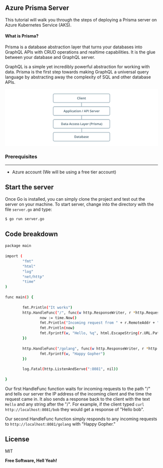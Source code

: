 Azure Prisma Server
----
This tutorial will walk you through the steps of deploying a Prisma server on Azure Kubernetes Service (AKS).  

#### What is Prisma?
Prisma is a database abstraction layer that turns your databases into GraphQL APIs with CRUD operations and realtime capabilities. It is the glue between your database and GraphQL server.

GraphQL is a simple yet incredibly powerful abstraction for working with data. Prisma is the first step towards making GraphQL a universal query language by abstracting away the complexity of SQL and other database APIs.

<img src="images/Prisma_diagram.png" >




### Prerequisites 

-----

* Azure account (We will be using a free tier account)

## Start the server

Once Go is installed, you can simply clone the project and test out the server on your machine. To start server, change into the directory with the file `server.go` and type:

```sh
$ go run server.go
```

## Code breakdown

```sh
package main

import (
        "fmt"
        "html"
        "log"
        "net/http"
        "time"
)

func main() {

        fmt.Println("It works")
        http.HandleFunc("/", func(w http.ResponseWriter, r *http.Request) {
                now := time.Now()
                fmt.Println("Incoming request from " + r.RemoteAddr + " at ")
                fmt.Println(now)
                fmt.Fprintf(w, "Hello, %q", html.EscapeString(r.URL.Path))
        })

        http.HandleFunc("/golang", func(w http.ResponseWriter, r *http.Request) {
                fmt.Fprintf(w, "Happy Gopher")
        })

        log.Fatal(http.ListenAndServe(":8081", nil))

}
```

Our first HandleFunc function waits for incoming requests to the path "/" and tells our server the IP address of the incoming client and the time the request came in. It also sends a response back to the client with the text `Hello` and any string after the "/". For example, if the client typed `curl http://localhost:8081/bob` they would get a response of "Hello bob".

Our second HandleFunc function simply responds to any incoming requests to `http://localhost:8081/golang` with "Happy Gopher."





License
----

MIT


**Free Software, Hell Yeah!**
